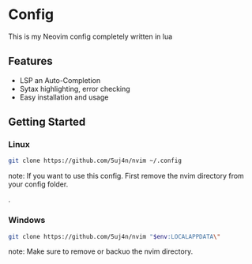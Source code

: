 # Config
This is my Neovim config completely written in lua


## Features

 - LSP an Auto-Completion
 - Sytax highlighting, error checking
 - Easy installation and usage

## Getting Started

### Linux
```bash
git clone https://github.com/5uj4n/nvim ~/.config
```
note: If  you want to use this  config. First remove the nvim directory from your config folder. 

.
### Windows
```bash
git clone https://github.com/5uj4n/nvim "$env:LOCALAPPDATA\"
```
note: Make sure to remove or backuo the nvim directory. 

